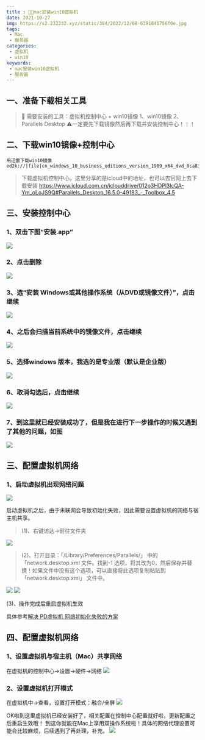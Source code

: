 ```yaml
---
title : 👨‍💻mac安装win10虚拟机
date: 2021-10-27
img: https://s2.232232.xyz/static/384/2022/12/08-6391846756f0e.jpg
tags:
 - Mac
 - 服务器
categories: 
 - 虚拟机
 - win10
keywords:
 - mac安装win10虚拟机
 - 服务器
---
```


## 一、准备下载相关工具

> 🎯 需要安装的工具：虚拟机控制中心 + win10镜像
> 1、win10镜像
> 2、Parallels Desktop
> ⚠️一定要先下载镜像然后再下载并安装控制中心！！！

## 二、下载win10镜像+控制中心

```
用迅雷下载win10镜像
ed2k://|file|cn_windows_10_business_editions_version_1909_x64_dvd_0ca83907.iso|5275090944|9BCD5FA6C8009E4D0260E4B23008BD47|/

```

> 下载虚拟机控制中心，这里分享的是icloud中的地址，也可以去官网上去下载安装
> https://www.icloud.com.cn/iclouddrive/012o3HDPl3lcQA-Ym_oLoJS9Q#Parallels_Desktop_16.5.0-49183_-_Toolbox_4.5


## 三、安装控制中心
### 1、双击下图“安装.app” 
![](./image.png)

### 2、点击删除
![](./image(1).png)

### 3、选“安装 Windows或其他操作系统（从DVD或镜像文件）”，点击继续
![](./image(2).png)

### 4、之后会扫描当前系统中的镜像文件，点击继续
![](./image(3).png)

### 5、选择windows 版本，我选的是专业版（默认是企业版）
![](./image(4).png)

### 6、取消勾选后，点击继续
![](./image(5).png)

### 7、到这里就已经安装成功了，但是我在进行下一步操作的时候又遇到了其他的问题，如图
![](./image(6).png)


## 三、配置虚拟机网络
### 1、启动虚拟机出现网络问题
![](./image(7).png)

启动虚拟机之后，由于未联网会导致初始化失败，因此需要设置虚拟机的网络与宿主机共享。

> (1)、右键访达->前往文件夹

![](./image(8).png)

> (2)、打开目录：「/Library/Preferences/Parallels/」 中的 「network.desktop.xml 文件。找到<UseKextless>-1</UseKextless> 选项，将其改为<UseKextless>0</UseKextless>，然后保存并替换！如果文件中没有这个选项，可以直接将此选项复制粘贴到 「network.desktop.xml」 文件中。

![](./image(9).png)
![](./image(10).png)

(3)、操作完成后重启虚拟机生效

具体参考[解决 PD虚拟机 网络初始化失败的方案](https://www.foxmac.com/pd-16-network-failure.html)

## 四、配置虚拟机网络
### 1、设置虚拟机与宿主机（Mac）共享网络
在虚拟机的控制中心->设置->硬件->网络
![](./image(11).png)

### 2、设置虚拟机打开模式
在虚拟机中->查看，设置打开模式：融合/全屏
![](./image(12).png)

OK啦到这里虚拟机已经安装好了，相关配置在控制中心配置就好啦，更新配置之后重启生效哦！
到这你就能在Mac上享用双操作系统啦！具体的网络代理设置可能会比较麻烦，后续遇到了再处理，补充。
![](./image(13).png)

